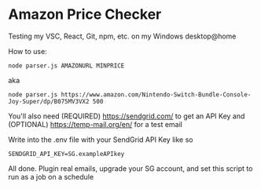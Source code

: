 # Amazon Price Checker
Testing my VSC, React, Git, npm, etc. on my Windows desktop@home

How to use:

    node parser.js AMAZONURL MINPRICE

aka

    node parser.js https://www.amazon.com/Nintendo-Switch-Bundle-Console-Joy-Super/dp/B075MV3VX2 500
    
You'll also need (REQUIRED) https://sendgrid.com/ to get an API Key and (OPTIONAL) https://temp-mail.org/en/ for a test email

Write into the .env file with your SendGrid API Key like so

    SENDGRID_API_KEY=SG.exampleAPIkey
    
All done. Plugin real emails, upgrade your SG account, and set this script to run as a job on a schedule
